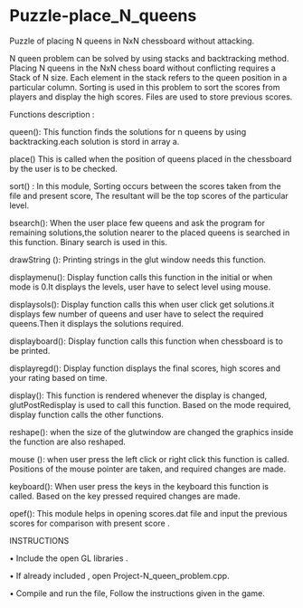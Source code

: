 # Puzzle-place_N_queens
Puzzle of placing N queens in NxN chessboard without attacking.

N queen problem can be solved by using stacks and backtracking method. Placing N queens in the NxN chess board without conflicting requires a Stack of N size. Each element in the stack refers to the queen position in a particular column.
Sorting is used in this problem to sort the scores from players and display the high scores. 
Files are used to store previous scores.

Functions description :

queen():
	This function finds the solutions for n queens by using backtracking.each solution is stord in array a. 
	
place()
	This is called when the position of queens placed in the chessboard by the user is to be checked.

sort() :
 In this module, Sorting occurs between the scores taken from the file and present score, The resultant will be the top scores of the particular level.

bsearch():
	When the user place few queens and ask the program for remaining solutions,the solution nearer to the placed queens is searched in this function. Binary search is used in this.

drawString ():
Printing strings in the glut window needs this function.

displaymenu():
	Display function calls this function in the initial or when mode is 0.It displays the levels, user have to select level using mouse.

displaysols():
	Display function calls this when user click get solutions.it displays few number of queens and user have to select the required queens.Then it displays the solutions required.

displayboard():
	Display function calls this function when chessboard is to be printed.

displayregd():
	Display function displays the final scores, high scores and your rating based on time.

display():
	This function is rendered whenever the display is changed, glutPostRedisplay is used to call this function. Based on the mode required, display function calls the other  functions.	

reshape():
	when the size of the glutwindow are changed the graphics inside the function are also reshaped. 

mouse ():
	when user press the left click or right click this function is called. Positions of the mouse pointer are taken, and required changes are made.

keyboard():
	When user press the keys in the keyboard this function is called. Based on the key pressed required changes are made.

opef():
 This module helps in opening scores.dat file and input the previous scores for comparison with present score . 



INSTRUCTIONS

•	Include the open GL libraries .

•	If already included , open Project-N_queen_problem.cpp.

•	Compile and run the file, Follow the instructions given in the game.


